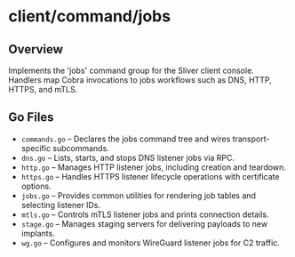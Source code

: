 # client/command/jobs

## Overview

Implements the 'jobs' command group for the Sliver client console. Handlers map Cobra invocations to jobs workflows such as DNS, HTTP, HTTPS, and mTLS.

## Go Files

- `commands.go` – Declares the jobs command tree and wires transport-specific subcommands.
- `dns.go` – Lists, starts, and stops DNS listener jobs via RPC.
- `http.go` – Manages HTTP listener jobs, including creation and teardown.
- `https.go` – Handles HTTPS listener lifecycle operations with certificate options.
- `jobs.go` – Provides common utilities for rendering job tables and selecting listener IDs.
- `mtls.go` – Controls mTLS listener jobs and prints connection details.
- `stage.go` – Manages staging servers for delivering payloads to new implants.
- `wg.go` – Configures and monitors WireGuard listener jobs for C2 traffic.
